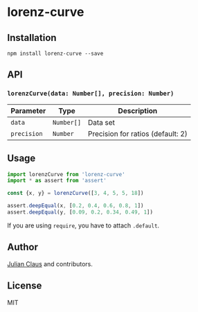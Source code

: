 # lorenz-curve

## Installation
```
npm install lorenz-curve --save
```

## API
### `lorenzCurve(data: Number[], precision: Number)`

| Parameter   | Type              | Description                       |
|-------------|-------------------|-----------------------------------|
| `data`      | `Number[]`        | Data set                          |
| `precision` | `Number`          | Precision for ratios (default: 2) |

## Usage

```js
import lorenzCurve from 'lorenz-curve'
import * as assert from 'assert'

const {x, y} = lorenzCurve([3, 4, 5, 5, 18])

assert.deepEqual(x, [0.2, 0.4, 0.6, 0.8, 1])
assert.deepEqual(y, [0.09, 0.2, 0.34, 0.49, 1])
```

If you are using `require`, you have to attach `.default`.

## Author

[Julian Claus](https://www.julian-claus.de) and contributors.

## License

MIT
